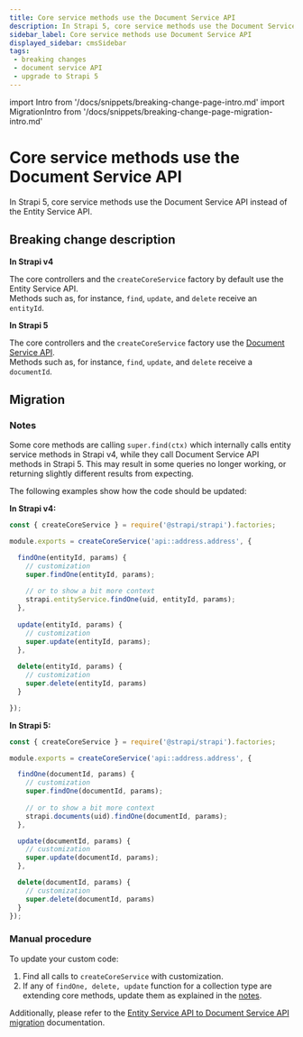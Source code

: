 ```yaml
---
title: Core service methods use the Document Service API
description: In Strapi 5, core service methods use the Document Service API instead of the Entity Service API.
sidebar_label: Core service methods use Document Service API
displayed_sidebar: cmsSidebar
tags:
 - breaking changes
 - document service API
 - upgrade to Strapi 5
---
```


import Intro from '/docs/snippets/breaking-change-page-intro.md'
import MigrationIntro from '/docs/snippets/breaking-change-page-migration-intro.md'

# Core service methods use the Document Service API

In Strapi 5, core service methods use the Document Service API instead of the Entity Service API.

<Intro/>
<BreakingChangeIdCard plugins />

## Breaking change description

<SideBySideContainer>

<SideBySideColumn>

**In Strapi v4**

The core controllers and the `createCoreService` factory by default use the Entity Service API.<br/>Methods such as, for instance, `find`, `update`, and `delete` receive an `entityId`.

</SideBySideColumn>

<SideBySideColumn>

**In Strapi 5**

The core controllers and the `createCoreService` factory use the [Document Service API](/cms/api/document-service).<br/>Methods such as, for instance, `find`, `update`, and `delete` receive a `documentId`.

</SideBySideColumn>

</SideBySideContainer>

## Migration

<MigrationIntro />

### Notes

Some core methods are calling `super.find(ctx)` which internally calls entity service methods in Strapi v4, while they call Document Service API methods in Strapi 5. This may result in some queries no longer working, or returning slightly different results from expecting.

The following examples show how the code should be updated:

  **In Strapi v4:**

  ```js title="/src/api/my-api-name/services/my-service.js"
  const { createCoreService } = require('@strapi/strapi').factories;

  module.exports = createCoreService('api::address.address', {

    findOne(entityId, params) {
      // customization
      super.findOne(entityId, params);
      
      // or to show a bit more context
      strapi.entityService.findOne(uid, entityId, params);
    },
    
    update(entityId, params) {
      // customization
      super.update(entityId, params);
    },
    
    delete(entityId, params) {
      // customization
      super.delete(entityId, params)
    }

  });
  ```

  **In Strapi 5:**

  ```js title="/src/api/my-api-name/services/my-service.js"
  const { createCoreService } = require('@strapi/strapi').factories;

  module.exports = createCoreService('api::address.address', {

    findOne(documentId, params) {
      // customization
      super.findOne(documentId, params);
      
      // or to show a bit more context
      strapi.documents(uid).findOne(documentId, params);
    },

    update(documentId, params) {
      // customization
      super.update(documentId, params);
    },

    delete(documentId, params) {
      // customization
      super.delete(documentId, params)
    }
  });
  ```

### Manual procedure

To update your custom code:

1. Find all calls to `createCoreService` with customization.
2. If any of `findOne, delete, update` function for a collection type are extending core methods, update them as explained in the [notes](#notes).

Additionally, please refer to the [Entity Service API to Document Service API migration](/cms/migration/v4-to-v5/additional-resources/from-entity-service-to-document-service) documentation.
